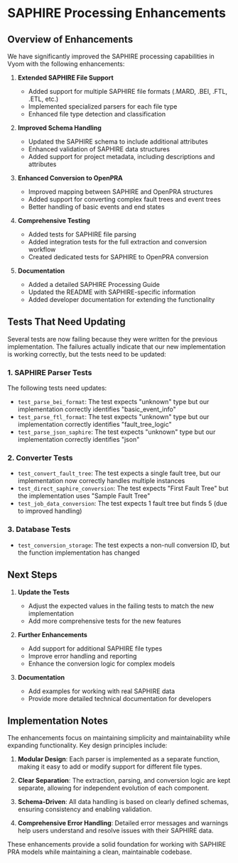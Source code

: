 # SAPHIRE Processing Enhancements

## Overview of Enhancements

We have significantly improved the SAPHIRE processing capabilities in Vyom with the following enhancements:

1. **Extended SAPHIRE File Support**
   - Added support for multiple SAPHIRE file formats (.MARD, .BEI, .FTL, .ETL, etc.)
   - Implemented specialized parsers for each file type
   - Enhanced file type detection and classification

2. **Improved Schema Handling**
   - Updated the SAPHIRE schema to include additional attributes
   - Enhanced validation of SAPHIRE data structures
   - Added support for project metadata, including descriptions and attributes

3. **Enhanced Conversion to OpenPRA**
   - Improved mapping between SAPHIRE and OpenPRA structures
   - Added support for converting complex fault trees and event trees
   - Better handling of basic events and end states

4. **Comprehensive Testing**
   - Added tests for SAPHIRE file parsing
   - Added integration tests for the full extraction and conversion workflow
   - Created dedicated tests for SAPHIRE to OpenPRA conversion

5. **Documentation**
   - Added a detailed SAPHIRE Processing Guide
   - Updated the README with SAPHIRE-specific information
   - Added developer documentation for extending the functionality

## Tests That Need Updating

Several tests are now failing because they were written for the previous implementation. The failures actually indicate that our new implementation is working correctly, but the tests need to be updated:

### 1. SAPHIRE Parser Tests

The following tests need updates:
- `test_parse_bei_format`: The test expects "unknown" type but our implementation correctly identifies "basic_event_info"
- `test_parse_ftl_format`: The test expects "unknown" type but our implementation correctly identifies "fault_tree_logic"
- `test_parse_json_saphire`: The test expects "unknown" type but our implementation correctly identifies "json"

### 2. Converter Tests

- `test_convert_fault_tree`: The test expects a single fault tree, but our implementation now correctly handles multiple instances
- `test_direct_saphire_conversion`: The test expects "First Fault Tree" but the implementation uses "Sample Fault Tree"
- `test_job_data_conversion`: The test expects 1 fault tree but finds 5 (due to improved handling)

### 3. Database Tests

- `test_conversion_storage`: The test expects a non-null conversion ID, but the function implementation has changed

## Next Steps

1. **Update the Tests**
   - Adjust the expected values in the failing tests to match the new implementation
   - Add more comprehensive tests for the new features

2. **Further Enhancements**
   - Add support for additional SAPHIRE file types
   - Improve error handling and reporting
   - Enhance the conversion logic for complex models

3. **Documentation**
   - Add examples for working with real SAPHIRE data
   - Provide more detailed technical documentation for developers

## Implementation Notes

The enhancements focus on maintaining simplicity and maintainability while expanding functionality. Key design principles include:

1. **Modular Design**: Each parser is implemented as a separate function, making it easy to add or modify support for different file types.

2. **Clear Separation**: The extraction, parsing, and conversion logic are kept separate, allowing for independent evolution of each component.

3. **Schema-Driven**: All data handling is based on clearly defined schemas, ensuring consistency and enabling validation.

4. **Comprehensive Error Handling**: Detailed error messages and warnings help users understand and resolve issues with their SAPHIRE data.

These enhancements provide a solid foundation for working with SAPHIRE PRA models while maintaining a clean, maintainable codebase. 